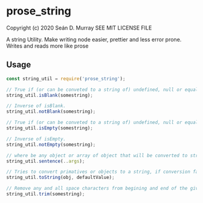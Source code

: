 # prose_string

Copyright (c) 2020 Seán D. Murray
SEE MIT LICENSE FILE

A string Utility. Make writing node easier, prettier and less error prone. Writes and reads more like prose

## Usage

```javascript
const string_util = require('prose_string');

// True if (or can be conveted to a string of) undefined, null or equal to a string of zero length after all space characters are removed.
string_util.isBlank(somestring);

// Inverse of isBlank.
string_util.notBlank(somestring);

// True if (or can be conveted to a string of) undefined, null or equal string of zero length. False even if all space characters.
string_util.isEmpty(somestring);

// Inverse of isEmpty.
string_util.notEmpty(somestring);

// where be any object or array of object that will be converted to string and put in a sentence seperated by a single space.
string_util.sentence(..args);

// Tries to convert primatives or objects to a string, if conversion fails the default value is returned.
string_util.toString(obj, defaultValue);

// Remove any and all space characters from begining and end of the given string, including any line or carriage returns. Note, uses above toString to convert input value.
string_util.trim(somestring);
```
